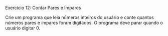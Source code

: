 Exercício 12: Contar Pares e Ímpares  

 Crie um programa que leia números inteiros do usuário e conte quantos números pares e ímpares foram digitados. O programa deve parar quando o usuário digitar 0.  
